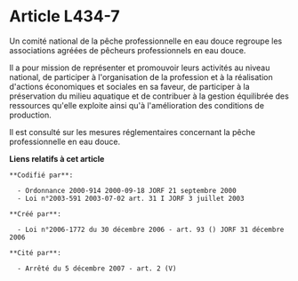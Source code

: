 # Article L434-7

Un comité national de la pêche professionnelle en eau douce regroupe les associations agréées de pêcheurs professionnels en
eau douce.

Il a pour mission de représenter et promouvoir leurs activités au niveau national, de participer à l'organisation de la
profession et à la réalisation d'actions économiques et sociales en sa faveur, de participer à la préservation du milieu
aquatique et de contribuer à la gestion équilibrée des ressources qu'elle exploite ainsi qu'à l'amélioration des conditions
de production.

Il est consulté sur les mesures réglementaires concernant la pêche professionnelle en eau douce.

**Liens relatifs à cet article**

	**Codifié par**:

	  - Ordonnance 2000-914 2000-09-18 JORF 21 septembre 2000
	  - Loi n°2003-591 2003-07-02 art. 31 I JORF 3 juillet 2003

	**Créé par**:

	  - Loi n°2006-1772 du 30 décembre 2006 - art. 93 () JORF 31 décembre 2006

	**Cité par**:

	  - Arrêté du 5 décembre 2007 - art. 2 (V)
